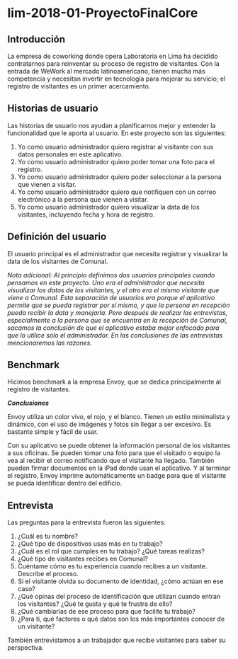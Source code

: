 # lim-2018-01-ProyectoFinalCore

## Introducción

La empresa de coworking donde opera Laboratoria en Lima ha decidido contratarnos para reinventar su proceso de registro de visitantes. Con la entrada de WeWork al mercado latinoamericano, tienen mucha más competencia y necesitan invertir en tecnología para mejorar su servicio; el registro de visitantes es un primer acercamiento. 

## Historias de usuario

Las historias de usuario nos ayudan a planificarnos mejor y entender la funcionalidad que le aporta al usuario. En este proyecto son las siguientes:

1. Yo como usuario administrador quiero registrar al visitante con sus datos personales en este aplicativo.
2. Yo como usuario administrador quiero poder tomar una foto para el registro.
3. Yo como usuario administrador quiero poder seleccionar a la persona que vienen a visitar.
4. Yo como usuario administrador quiero que notifiquen con un correo electrónico a la persona que vienen a visitar.
5. Yo como usuario administrador quiero visualizar la data de los visitantes, incluyendo fecha y hora de registro.

## Definición del usuario

El usuario principal es el administrador que necesita registrar y visualizar la data de los visitantes de Comunal.

_Nota adicional: Al principio definimos dos usuarios principales cuando pensamos en este proyecto. Uno era el administrador que necesita visualizar los datos de los visitantes, y el otro era el mismo visitante que viene a Comunal. Esta separación de usuarios era porque el aplicativo permite que se pueda registrar por sí mismo, y que la persona en recepción pueda recibir la data y manejarla. Pero después de realizar las entrevistas, especialmente a la persona que se encuentra en la recepción de Comunal, sacamos la conclusión de que el aplicativo estaba mejor enfocado para que lo utilice sólo el administrador. En las conclusiones de las entrevistas mencionaremos las razones._

## Benchmark

Hicimos benchmark a la empresa Envoy, que se dedica principalmente al registro de visitantes. 

**_Conclusiones_**

Envoy utiliza un color vivo, el rojo, y el blanco. Tienen un estilo minimalista y dinámico, con el uso de imágenes y fotos sin llegar a ser excesivo. Es bastante simple y fácil de usar.

Con su aplicativo se puede obtener la información personal de los visitantes a sus oficinas. Se pueden tomar una foto para que el visitado o equipo la vea al recibir el correo notificando que el visitante ha llegado. También pueden firmar documentos en la iPad donde usan el aplicativo. Y al terminar el registro, Envoy imprime automáticamente un badge para que el visitante se pueda identificar dentro del edificio.

## Entrevista

Las preguntas para la entrevista fueron las siguientes:

1. ¿Cuál es tu nombre?
2. ¿Qué tipo de dispositivos usas más en tu trabajo?
3. ¿Cuál es el rol que cumples en tu trabajo? ¿Qué tareas realizas?
4. ¿Qué tipo de visitantes recibes en Comunal? 
5. Cuéntame cómo es tu experiencia cuando recibes a un visitante. Describe el proceso.
6. Si el visitante olvida su documento de identidad, ¿cómo actúan en ese caso?
7. ¿Qué opinas del proceso de identificación que utilizan cuando entran los visitantes? ¿Qué te gusta y qué te frustra de ello?
8. ¿Qué cambiarías de ese proceso para que facilite tu trabajo?
9. ¿Para ti, qué factores o qué datos son los más importantes conocer de un visitante?

También entrevistamos a un trabajador que recibe visitantes para saber su perspectiva.



